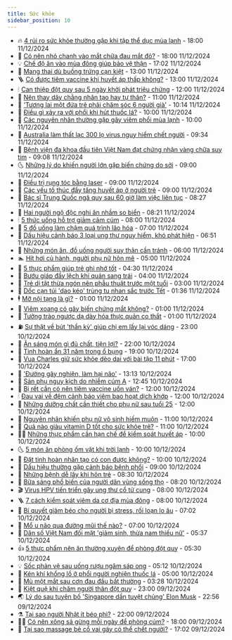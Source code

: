 ```yaml
---
title: Sức khỏe
sidebar_position: 10
---
```


<!-- vnexpress-suc-khoe:START -->
- 🔥 [4 rủi ro sức khỏe thường gặp khi tập thể dục mùa lạnh](https://vnexpress.net/4-rui-ro-suc-khoe-thuong-gap-khi-tap-the-duc-mua-lanh-4826072.html) - 18:00 11/12/2024
- 🥰 [Có nên nhỏ chanh vào mắt chữa đau mắt đỏ?](https://vnexpress.net/co-nen-nho-chanh-vao-mat-chua-dau-mat-do-4826057.html) - 18:00 11/12/2024
- 💡 [Chế độ ăn vào mùa đông giúp bảo vệ thận](https://vnexpress.net/che-do-an-vao-mua-dong-giup-bao-ve-than-4824856.html) - 17:02 11/12/2024
- 🤗 [Mang thai dù buồng trứng cạn kiệt](https://vnexpress.net/mang-thai-du-buong-trung-can-kiet-4826686.html) - 13:00 11/12/2024
- 🪜 [Có được tiêm vaccine khi huyết áp thấp không?](https://vnexpress.net/co-duoc-tiem-vaccine-khi-huyet-ap-thap-khong-4826642.html) - 13:00 11/12/2024
- 🕯 [Can thiệp đột quỵ sau 5 ngày khởi phát triệu chứng](https://vnexpress.net/can-thiep-dot-quy-sau-5-ngay-khoi-phat-trieu-chung-4826591.html) - 12:00 11/12/2024
- 🤭 [Nên thay dây chằng nhân tạo hay tự thân?](https://vnexpress.net/nen-thay-day-chang-nhan-tao-hay-tu-than-4826659.html) - 11:00 11/12/2024
- 👀 [&#39;Tương lai một đứa trẻ phải chăm sóc 6 người già&#39;](https://vnexpress.net/tuong-lai-mot-dua-tre-phai-cham-soc-6-nguoi-gia-4826564.html) - 10:14 11/12/2024
- 🌋 [Điều gì xảy ra với phổi khi hút thuốc lá?](https://vnexpress.net/dieu-gi-xay-ra-voi-phoi-khi-hut-thuoc-la-4826607.html) - 10:00 11/12/2024
- 🫶 [Các nguyên nhân thường gặp gây viêm phổi mùa lạnh](https://vnexpress.net/cac-nguyen-nhan-thuong-gap-gay-viem-phoi-mua-lanh-4826555.html) - 10:00 11/12/2024
- 🦆 [Australia làm thất lạc 300 lọ virus nguy hiểm chết người](https://vnexpress.net/australia-lam-that-lac-300-lo-virus-nguy-hiem-chet-nguoi-4826629.html) - 09:34 11/12/2024
- 🚀 [Bệnh viện đa khoa đầu tiên Việt Nam đạt chứng nhận vàng chữa suy tim](https://vnexpress.net/benh-vien-da-khoa-dau-tien-viet-nam-dat-chung-nhan-vang-chua-suy-tim-4826524.html) - 09:08 11/12/2024
- 🌜 [Những lý do khiến người lớn gặp biến chứng do sởi](https://vnexpress.net/nhung-ly-do-khien-nguoi-lon-gap-bien-chung-do-soi-4826608.html) - 09:00 11/12/2024
- 🧰 [Điều trị rụng tóc bằng laser](https://vnexpress.net/dieu-tri-rung-toc-bang-laser-4826491.html) - 09:00 11/12/2024
- 💫 [Các yếu tố thúc đẩy tăng huyết áp ở người trẻ](https://vnexpress.net/cac-yeu-to-thuc-day-tang-huyet-ap-o-nguoi-tre-4826429.html) - 09:00 11/12/2024
- 🌝 [Bác sĩ Trung Quốc ngã quỵ sau 60 giờ làm việc liên tục](https://vnexpress.net/bac-si-trung-quoc-nga-quy-sau-60-gio-lam-viec-lien-tuc-4826588.html) - 08:27 11/12/2024
- 🗽 [Hai người ngộ độc nghi ăn nhầm so biển](https://vnexpress.net/ngo-doc-do-an-nham-so-bien-4826586.html) - 08:21 11/12/2024
- 🕯 [5 thức uống hỗ trợ giảm cảm cúm](https://vnexpress.net/5-thuc-uong-ho-tro-giam-cam-cum-4826553.html) - 08:00 11/12/2024
- 🦅 [5 đồ uống làm chậm quá trình lão hóa](https://vnexpress.net/5-do-uong-lam-cham-qua-trinh-lao-hoa-4825988.html) - 07:00 11/12/2024
- 🦆 [Dấu hiệu cảnh báo 3 loại ung thư nguy hiểm, khó phát hiện](https://vnexpress.net/dau-hieu-canh-bao-3-loai-ung-thu-nguy-hiem-kho-phat-hien-4826067.html) - 06:51 11/12/2024
- 🎊 [Những món ăn, đồ uống người suy thận cần tránh](https://vnexpress.net/nhung-mon-an-do-uong-nguoi-suy-than-can-tranh-4826484.html) - 06:00 11/12/2024
- 🏊 [Hít hơi củ hành, người phụ nữ hôn mê](https://vnexpress.net/hit-hoi-cu-hanh-nguoi-phu-nu-hon-me-4826166.html) - 05:00 11/12/2024
- 📝 [5 thực phẩm giúp trẻ ghi nhớ tốt](https://vnexpress.net/5-thuc-pham-giup-tre-ghi-nho-tot-4826388.html) - 04:30 11/12/2024
- 💯 [Bướu giáp đẩy lệch khí quản sang trái](https://vnexpress.net/buou-giap-day-lech-khi-quan-sang-trai-4826341.html) - 04:00 11/12/2024
- 🌊 [Trẻ dị tật thừa ngón nên phẫu thuật trước một tuổi](https://vnexpress.net/tre-di-tat-thua-ngon-nen-phau-thuat-truoc-mot-tuoi-4826345.html) - 03:00 11/12/2024
- 🚀 [Dốc cạn túi &#39;dao kéo&#39; trùng tu nhan sắc trước Tết](https://vnexpress.net/doc-can-tui-dao-keo-trung-tu-nhan-sac-truoc-tet-4825579.html) - 01:36 11/12/2024
- 🕴 [Mỡ nội tạng là gì?](https://vnexpress.net/mo-noi-tang-la-gi-4826281.html) - 01:00 11/12/2024
- 🗽 [Viêm xoang có gây biến chứng mắt không?](https://vnexpress.net/viem-xoang-co-gay-bien-chung-mat-khong-4826278.html) - 01:00 11/12/2024
- 🎡 [Tưởng trào ngược dạ dày hóa thực quản co thắt](https://vnexpress.net/tuong-trao-nguoc-da-day-hoa-thuc-quan-co-that-4826277.html) - 01:00 11/12/2024
- ⛽️ [Sự thật về bút &#39;thần kỳ&#39; giúp chị em lấy lại vóc dáng](https://vnexpress.net/su-that-ve-but-than-ky-giup-chi-em-lay-lai-voc-dang-4825709.html) - 23:00 10/12/2024
- 🦆 [Ăn sáng món gì đủ chất, tiện lợi?](https://vnexpress.net/an-sang-mon-gi-du-chat-tien-loi-4826004.html) - 22:00 10/12/2024
- 🤩 [Tinh hoàn ẩn 31 năm trong ổ bụng](https://vnexpress.net/tinh-hoan-an-31-nam-trong-o-bung-4826134.html) - 19:00 10/12/2024
- 🦒 [Vua Charles giữ sức khỏe dẻo dai với bài tập 11 phút](https://vnexpress.net/vua-charles-giu-suc-khoe-deo-dai-voi-bai-tap-11-phut-4826052.html) - 17:00 10/12/2024
- 💫 [&#39;Đường gây nghiện, làm hại não&#39;](https://vnexpress.net/duong-gay-nghien-lam-hai-nao-4826176.html) - 13:13 10/12/2024
- 🐘 [Sản phụ nguy kịch do nhiễm cúm A](https://vnexpress.net/san-phu-nguy-kich-do-nhiem-cum-a-4826071.html) - 12:45 10/12/2024
- 🚀 [Bị rết cắn có nên tiêm vaccine uốn ván?](https://vnexpress.net/bi-ret-can-co-nen-tiem-vaccine-uon-van-4826154.html) - 12:00 10/12/2024
- 🕯 [Đau vai về đêm cảnh báo viêm bao hoạt dịch khớp](https://vnexpress.net/dau-vai-ve-dem-canh-bao-viem-bao-hoat-dich-khop-4826077.html) - 12:00 10/12/2024
- 🦏 [Những dưỡng chất cần thiết cho phụ nữ sau tuổi 25](https://vnexpress.net/nhung-duong-chat-can-thiet-cho-phu-nu-sau-tuoi-25-4826042.html) - 12:00 10/12/2024
- 🦄 [Nguyên nhân khiến phụ nữ vô sinh hiếm muộn](https://vnexpress.net/nguyen-nhan-khien-phu-nu-vo-sinh-hiem-muon-4826212.html) - 11:00 10/12/2024
- 🦒 [Quả nào giàu vitamin D tốt cho sức khỏe trẻ?](https://vnexpress.net/qua-nao-giau-vitamin-d-tot-cho-suc-khoe-tre-4826163.html) - 11:00 10/12/2024
- 👨‍🏫 [Những thực phẩm cần hạn chế để kiểm soát huyết áp](https://vnexpress.net/nhung-thuc-pham-can-han-che-de-kiem-soat-huyet-ap-4826194.html) - 10:00 10/12/2024
- 🌜 [5 món ăn phòng ốm vặt khi trời lạnh](https://vnexpress.net/5-mon-an-phong-om-vat-khi-troi-lanh-4826082.html) - 10:00 10/12/2024
- 🚀 [Đặt tinh hoàn nhân tạo có con được không?](https://vnexpress.net/dat-tinh-hoan-nhan-tao-co-con-duoc-khong-4826081.html) - 10:00 10/12/2024
- 💃 [Dấu hiệu thường gặp cảnh báo bệnh phổi](https://vnexpress.net/dau-hieu-thuong-gap-canh-bao-benh-phoi-4826093.html) - 09:00 10/12/2024
- 💯 [Những bệnh dễ lây khi hôn trẻ](https://vnexpress.net/nhung-benh-de-lay-khi-hon-tre-4826117.html) - 08:30 10/12/2024
- 🤔 [Bữa sáng phổ biến của người dân vùng sống thọ](https://vnexpress.net/bua-sang-pho-bien-cua-nguoi-dan-vung-song-tho-4826060.html) - 08:20 10/12/2024
- 🎬 [Virus HPV tiến triển gây ung thư cổ tử cung](https://vnexpress.net/virus-hpv-tien-trien-gay-ung-thu-co-tu-cung-4826044.html) - 08:00 10/12/2024
- 🪜 [7 cách kiểm soát viêm da cơ địa mùa đông](https://vnexpress.net/7-cach-kiem-soat-viem-da-co-dia-mua-dong-4825923.html) - 08:00 10/12/2024
- 🦣 [Bí quyết giảm béo cho người bị stress, rối loạn lo âu](https://vnexpress.net/bi-quyet-giam-beo-cho-nguoi-bi-stress-roi-loan-lo-au-4825912.html) - 07:02 10/12/2024
- 🧐 [Mổ u não qua đường mũi thế nào?](https://vnexpress.net/mo-u-nao-qua-duong-mui-the-nao-4826046.html) - 07:00 10/12/2024
- 🤡 [Dân số Việt Nam đối mặt &#39;giảm sinh, thừa nam thiếu nữ&#39;](https://vnexpress.net/dan-so-viet-nam-doi-mat-giam-sinh-thua-nam-thieu-nu-4825978.html) - 05:37 10/12/2024
- 👍 [5 thực phẩm nên ăn thường xuyên để phòng đột quỵ](https://vnexpress.net/5-thuc-pham-nen-an-thuong-xuyen-de-phong-dot-quy-4826001.html) - 05:30 10/12/2024
- 💡 [Sốc phản vệ sau uống rượu ngâm sáp ong](https://vnexpress.net/soc-phan-ve-sau-uong-ruou-ngam-sap-ong-4826009.html) - 05:12 10/12/2024
- 💯 [Kén khí khổng lồ ở phổi người nghiện thuốc lá](https://vnexpress.net/ken-khi-khong-lo-o-phoi-nguoi-nghien-thuoc-la-4825675.html) - 05:00 10/12/2024
- 🧠 [Mù một mắt sau cơn đau đầu bất thường](https://vnexpress.net/mu-mot-mat-sau-con-dau-dau-bat-thuong-4825829.html) - 03:28 10/12/2024
- 🎡 [Kiệt quệ khi chăm người thân đột quỵ](https://vnexpress.net/kiet-que-khi-cham-nguoi-than-dot-quy-4823104.html) - 23:00 09/12/2024
- 🌏 [Lý do sau tuyên bố &#39;Singapore dần tuyệt chủng&#39; Elon Musk](https://vnexpress.net/ly-do-sau-tuyen-bo-singapore-dan-tuyet-chung-elon-musk-4825760.html) - 22:56 09/12/2024
- ⚗️ [Tại sao người Nhật ít béo phì?](https://vnexpress.net/tai-sao-nguoi-nhat-it-beo-phi-4825726.html) - 22:00 09/12/2024
- 👨‍🏫 [Có nên xông sả gừng mỗi ngày để phòng cúm?](https://vnexpress.net/co-nen-xong-sa-gung-moi-ngay-de-phong-cum-4825691.html) - 18:00 09/12/2024
- 🤖 [Tại sao massage bẻ cổ vai gáy có thể chết người?](https://vnexpress.net/tai-sao-massage-be-co-vai-gay-co-the-chet-nguoi-4825481.html) - 17:02 09/12/2024<!-- vnexpress-suc-khoe:END -->
